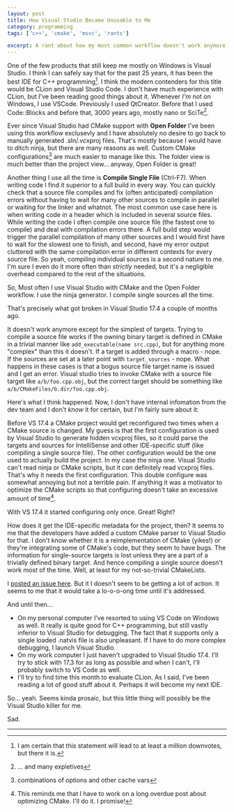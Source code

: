 ```yaml
---
layout: post
title: How Visual Studio Became Unusable to Me
category: programming
tags: ['c++', 'cmake', 'msvc', 'rants']

excerpt: A rant about how my most common workflow doesn't work anymore
---
```


One of the few products that still keep me mostly on Windows is Visual Studio. I think I can safely say that for the past 25 years, it has been the best IDE for C++ programming[^1]. I think the modern contenders for this title would be CLion and Visual Studio Code. I don't have much experience with CLion, but I've been reading good things about it. Whenever *I'm* not on Windows, I use VSCode. Previously I used QtCreator. Before that I used Code::Blocks and before that, 3000 years ago, mostly nano or SciTe[^2].

Ever since Visual Studio had CMake support with **Open Folder** I've been using this workflow exclusevly and I have absolutely no desire to go back to manually generated .sln/.vcxproj files. That's mostly because I would have to ditch ninja, but there are many reasons as well. Custom CMake configurations[^3] are much easier to manage like this. The folder view is much better than the project view... anyway, Open Folder is great!

Another thing I use all the time is **Compile Single File** (Ctrl-F7). When writing code I find it superior to a full build in every way. You can quickly check that a source file compiles and fix (often anticipated) compilation errors without having to wait for many other sources to compile in parallel or waiting for the linker and whatnot. The most common use case here is when writing code in a header which is included in several source files. While writing the code I often compile one source file (the fastest one to compile) and deal with compilation errors there. A full build step would trigger the parallel compilation of many other sources and I would first have to wait for the slowest one to finish, and second, have my error output cluttered with the same compilation error in different contexts for every source file. So yeah, compiling individual sources is a second nature to me. I'm sure I even do it more often than *strictly* needed, but it's a negligible overhead compared to the rest of the situations.

So, Most often I use Visual Studio with CMake and the Open Folder workflow. I use the ninja generator. I compile single sources all the time.

That's precisely what got broken in Visual Studio 17.4 a couple of months ago.

It doesn't work anymore except for the simplest of targets. Trying to compile a source file works if the owning binary target is defined in CMake in a trivial manner like `add_executable(name src.cpp)`, but for anything more "complex" than this it doesn't. If a target is added through a macro - nope. If the sources are set at a later point with `target_sources` - nope. What happens in these cases is that a bogus source file target name is issued and I get an error. Visual studio tries to invoke CMake with a source file target like `a/b/foo.cpp.obj`, but the correct target should be something like `a/b/CMakeFiles/b.dir/foo.cpp.obj`.

Here's what I think happened. Now, I don't have internal infomation from the dev team and I don't *know* it for certain, but I'm fairly sure about it:

Before VS 17.4 a CMake project would get reconfigured two times when a CMake source is changed. My guess is that the first configuration is used by Visual Studio to generate hidden vcxproj files, so it could parse the targets and sources for IntelliSense and other IDE-specific stuff (like compiling a single source file). The other configuration would be the one used to actually build the project. In my case the ninja one. Visual Studio can't read ninja or CMake scripts, but it *can* definitely read vcxproj files. That's why it needs the first configuration. This double configure was somewhat annoying but not a terrible pain. If anything it was a motivator to optimize the CMake scripts so that configuring doesn't take an excessive amount of time[^4].

With VS 17.4 it started configuring only once. Great! Right?

How does it get the IDE-specific metadata for the project, then? It seems to me that the developers have added a custom CMake parser to Visual Studio for that. I don't know whether it is a reimplementation of CMake (yikes!) or they're integrating some of CMake's code, but they seem to have bugs. The information for single-source targets is lost unless they are a part of a trivially defined binary target. And hence compiling a single source doesn't work most of the time. Well, at least for my not-so-trivial CMakeLists.

I [posted an issue here](https://developercommunity.visualstudio.com/t/BuildCompile-Ctrl-F7-stopped-working-/10204454). But it I doesn't seem to be getting a lot of action. It seems to me that it would take a lo-o-o-ong time until it's addressed.

And until then...

* On my personal computer I've resorted to using VS Code on Windows as well. It really is quite good for C++ programming, but still vastly inferior to Visual Studio for debugging. The fact that it supports only a single loaded .natvis file is also unpleasant. If I have to do more complex debugging, I launch Visual Studio.
* On my work computer I just haven't upgraded to Visual Studio 17.4. I'll try to stick with 17.3 for as long as possible and when I can't, I'll probably switch to VS Code as well.
* I'll try to find time this month to evaluate CLion. As I said, I've been reading a lot of good stuff about it. Perhaps it will become my next IDE.

So... yeah. Seems kinda prosaic, but this little thing will possibly be the Visual Studio killer for me.

Sad.

___

[^1]: I am certain that this statement will lead to at least a million downvotes, but there it is.
[^2]: ... and many expletives
[^3]: combinations of options and other cache vars
[^4]: This reminds me that I have to work on a long overdue post about optimizing CMake. I'll do it. I promise!
